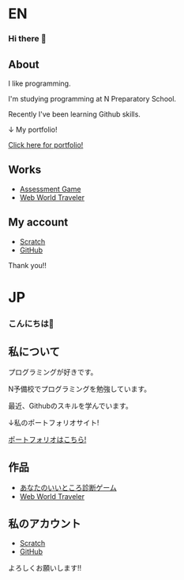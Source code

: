 # EN

### Hi there 👋

## About

I like programming.

I'm studying programming at N Preparatory School.

Recently I've been learning Github skills.

↓ My portfolio!

[Click here for portfolio!](https://kenton116.github.io)

## Works

- [Assessment Game](https://kenton116.github.io/assessment/assessment.html)
- [Web World Traveler](https://kenton116.github.io/WebWorldTraveler)

## My account

- [Scratch](https://scratch.mit.edu/users/kentune)
- [GitHub](https://github.com/kenton116)

Thank you!!

# JP

### こんにちは👋

## 私について

プログラミングが好きです。

N予備校でプログラミングを勉強しています。

最近、Githubのスキルを学んでいます。

↓私のポートフォリオサイト!

[ポートフォリオはこちら!](https://kenton116.github.io)

## 作品

- [あなたのいいところ診断ゲーム](https://kenton116.github.io/assessment/assessment.html)
- [Web World Traveler](https://kenton116.github.io/WebWorldTraveler)

## 私のアカウント

- [Scratch](https://scratch.mit.edu/users/kentune)
- [GitHub](https://github.com/kenton116)

よろしくお願いします!!
